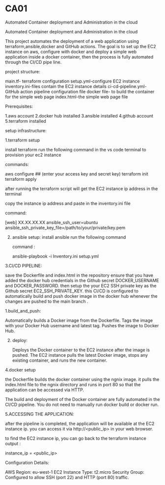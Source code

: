 # CA01
Automated Container deployment and Administration in the cloud

Automated Container deployment and Administration in the cloud

This project automates the deployment of a web application using terraform,ansible,docker and GitHub actions. The goal is to set up the EC2 instance on aws, configure with docker and deploy a simple web application inside a docker container, then the process is fully automated through the CI/CD pipe line.  

project structure:

main.tf- terraform configuration 
setup.yml-configure EC2 instance 
inventory.ini-files contain the EC2 instance details
ci-cd-pipeline.yml- GitHub action pipeline configuration file 
docker file- to build the container for the simple web page 
index.html-the simple web page file 

Prerequisites:

1.aws account 
2.docker hub installed 
3.ansible installed 
4.github account 
5.terraform installed 

setup infrastructure:

1.terraform setup 

install terraform 
run the following command in the vs code terminal to provision your ec2 instance 

commands: 

aws configure ## (enter your access key and secret key)
terraform init 
terraform apply 

after running the terraform script will get the EC2 instance ip address in the terminal 

copy the instance ip address and paste in the inventory.ini file 

command:

[web]
XX.XX.XX.XX ansible_ssh_user=ubuntu ansible_ssh_private_key_file=/path/to/your/private/key.pem

2. ansible setup:
   install ansible
   run the following command

   command :

   ansible-playbook -i Inventory.ini setup.yml




3.CI/CD PIPELINE:

 save the Dockerfile and index.html in the repository 
 ensure that you have added the  docker hub credentials in the Github secret DOCKER_USERNAME and DOCKER_PASSWORD.
 then setup the your EC2 SSH private key as the Github secret EC2_SSH_PRIVATE_KEY.
this CI/CD is configured to automatically build and push docker image in the docker hub 
whenever the changes are pushed to the main branch .

1.build_and_push:

   Automatically builds a Docker image from the Dockerfile.
   Tags the image with your Docker Hub username and latest tag.
   Pushes the image to Docker Hub.


2. deploy:

   Deploys the Docker container to the EC2 instance after the image is pushed.
   The EC2 instance pulls the latest Docker image, stops any existing container, and runs the new container.

4.docker setup 

the Dockerfile builds the docker container using the ngnix image.
it pulls the index.html file to the ngnix directory and runs in port 80 so that the application can be accessed via HTTP.

The build and deployment of the Docker container are fully automated in the CI/CD pipeline. You do not need to manually run docker build or docker run.


5.ACCESSING THE APPLICATION:

 after the pipeline is completed, the application will be available at the EC2 instance ip. you can access it via http://<public_ip> in your web browser.


 to find the EC2 instance ip, you can go back to the terraform instance output :

 instance_ip = <public_ip>


 Configuration Details:

AWS Region: eu-west-1
EC2 Instance Type: t2.micro
Security Group: Configured to allow SSH (port 22) and HTTP (port 80) traffic.

